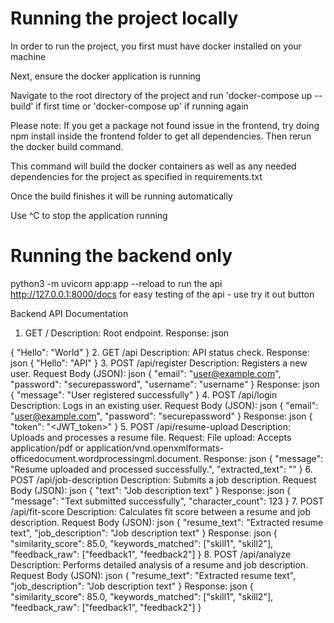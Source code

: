# Running the project locally

In order to run the project, you first must have docker installed on your machine

Next, ensure the docker application is running

Navigate to the root directory of the project and run 'docker-compose up --build' if first time or 'docker-compose up' if running again

Please note: If you get a package not found issue in the frontend, try doing npm install inside the frontend folder to get all dependencies. Then rerun the docker build command.

This command will build the docker containers as well as any needed dependencies for the project as specified in requirements.txt

Once the build finishes it will be running automatically

Use ^C to stop the application running

# Running the backend only
python3 -m uvicorn app:app --reload to run the api
http://127.0.0.1:8000/docs for easy testing of the api - use try it out button

Backend API Documentation
1. GET /
Description: Root endpoint.
Response:
json

{
  "Hello": "World"
}
2. GET /api
Description: API status check.
Response:
json
{
  "Hello": "API"
}
3. POST /api/register
Description: Registers a new user.
Request Body (JSON):
json
{
  "email": "user@example.com",
  "password": "securepassword",
  "username": "username"
}
Response:
json
{
  "message": "User registered successfully"
}
4. POST /api/login
Description: Logs in an existing user.
Request Body (JSON):
json
{
  "email": "user@example.com",
  "password": "securepassword"
}
Response:
json
{
  "token": "<JWT_token>"
}
5. POST /api/resume-upload
Description: Uploads and processes a resume file.
Request:
File upload: Accepts application/pdf or application/vnd.openxmlformats-officedocument.wordprocessingml.document.
Response:
json
{
  "message": "Resume uploaded and processed successfully.",
  "extracted_text": "<Extracted text from the resume>"
}
6. POST /api/job-description
Description: Submits a job description.
Request Body (JSON):
json
{
  "text": "Job description text"
}
Response:
json
{
  "message": "Text submitted successfully",
  "character_count": 123
}
7. POST /api/fit-score
Description: Calculates fit score between a resume and job description.
Request Body (JSON):
json
{
  "resume_text": "Extracted resume text",
  "job_description": "Job description text"
}
Response:
json
{
  "similarity_score": 85.0,
  "keywords_matched": ["skill1", "skill2"],
  "feedback_raw": ["feedback1", "feedback2"]
}
8. POST /api/analyze
Description: Performs detailed analysis of a resume and job description.
Request Body (JSON):
json
{
  "resume_text": "Extracted resume text",
  "job_description": "Job description text"
}
Response:
json
{
  "similarity_score": 85.0,
  "keywords_matched": ["skill1", "skill2"],
  "feedback_raw": ["feedback1", "feedback2"]
}
